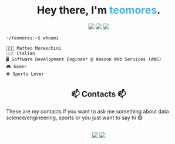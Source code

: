 <h1 align="center">Hey there, I'm  <span style="color:#46b4eb"> teomores</span>.</h1>


<p align="center">
  <img src="https://img.shields.io/badge/Focus-Soft%20Eng-brightgreen" />
  <img src="https://img.shields.io/badge/Age-26-blue" />
  <img src="https://img.shields.io/badge/Lives-Italy-red" />
</p>

```
~/teomores:~$ whoami

👨🏻‍💻 Matteo Moreschini
🇮🇹 Italian
🖥 Software Development Engineer @ Amazon Web Services (AWS)
🎮 Gamer
⚽️ Sports Lover 
```
<h2 align="center"> 📫 Contacts 📫</h2>
These are my contacts if you want to ask me something about data science/engineering, sports or you just want to say hi 😄
<br>
<br>
<p align="center">
  <a href="https://www.linkedin.com/in/teomore/"><img src="https://img.shields.io/badge/-LinkedIn-0077B5?style=flat&logo=Linkedin&logoColor=white"/></a>
  <a href="mailto:matmoresc@gmail.com"><img src="https://img.shields.io/badge/-Mail-D14836?style=flat&logo=Gmail&logoColor=white"/></a>
</p>
